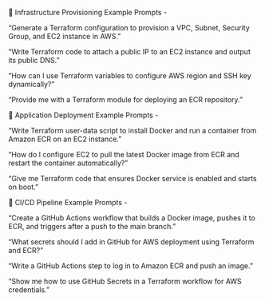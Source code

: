 🔹 Infrastructure Provisioning Example Prompts -

“Generate a Terraform configuration to provision a VPC, Subnet, Security Group, and EC2 instance in AWS.”

“Write Terraform code to attach a public IP to an EC2 instance and output its public DNS.”

“How can I use Terraform variables to configure AWS region and SSH key dynamically?”

“Provide me with a Terraform module for deploying an ECR repository.”



🔹 Application Deployment Example Prompts -

“Write Terraform user-data script to install Docker and run a container from Amazon ECR on an EC2 instance.”

“How do I configure EC2 to pull the latest Docker image from ECR and restart the container automatically?”

“Give me Terraform code that ensures Docker service is enabled and starts on boot.”



🔹 CI/CD Pipeline Example Prompts -

“Create a GitHub Actions workflow that builds a Docker image, pushes it to ECR, and triggers after a push to the main branch.”

“What secrets should I add in GitHub for AWS deployment using Terraform and ECR?”

“Write a GitHub Actions step to log in to Amazon ECR and push an image.”

“Show me how to use GitHub Secrets in a Terraform workflow for AWS credentials.”